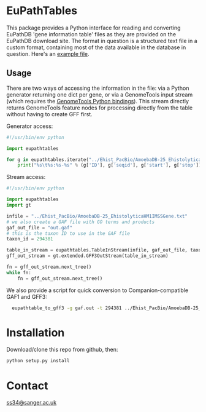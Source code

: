 # EuPathTables
This package provides a Python interface for reading and converting EuPathDB 'gene information table' files as they are provided on the EuPathDB download site. The format in question is a structured text file in a custom format, containing most of the data available in the database in question. Here's an [example file](http://amoebadb.org/common/downloads/Current_Release/EhistolyticaHM1IMSS/txt/AmoebaDB-25_EhistolyticaHM1IMSSGene.txt).

## Usage
There are two ways of accessing the information in the file: via a Python generator returning one dict per gene, or via a GenomeTools input stream (which requires the [GenomeTools Python bindings](https://github.com/genometools/genometools/tree/master/gtpython)). This stream directly returns GenomeTools feature nodes for processing directly from the table without having to create GFF first.

Generator access:
```Python
#!/usr/bin/env python

import eupathtables

for g in eupathtables.iterate("../Ehist_PacBio/AmoebaDB-25_EhistolyticaHM1IMSSGene.txt"):
    print("%s\t%s:%s-%s" % (g['ID'], g['seqid'], g['start'], g['stop']))
```

Stream access:
```Python
#!/usr/bin/env python

import eupathtables
import gt

infile = "../Ehist_PacBio/AmoebaDB-25_EhistolyticaHM1IMSSGene.txt"
# we also create a GAF file with GO terms and products
gaf_out_file = "out.gaf"
# this is the taxon ID to use in the GAF file
taxon_id = 294381

table_in_stream = eupathtables.TableInStream(infile, gaf_out_file, taxon_id)
gff_out_stream = gt.extended.GFF3OutStream(table_in_stream)

fn = gff_out_stream.next_tree()
while fn:
    fn = gff_out_stream.next_tree()
```

We also provide a script for quick conversion to Companion-compatible GAF1 and GFF3:

```bash
  eupathtable_to_gff3 -g gaf.out -t 294381 ../Ehist_PacBio/AmoebaDB-25_EhistolyticaHM1IMSSGene.txt  > out.gff3
```

# Installation
Download/clone this repo from github, then:
```bash
python setup.py install
```

# Contact
ss34@sanger.ac.uk 
